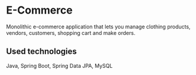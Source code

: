 # E-Commerce
Monolithic e-commerce application that lets you manage clothing products,
vendors, customers, shopping cart and make orders.

## Used technologies
Java, Spring Boot, Spring Data JPA, MySQL